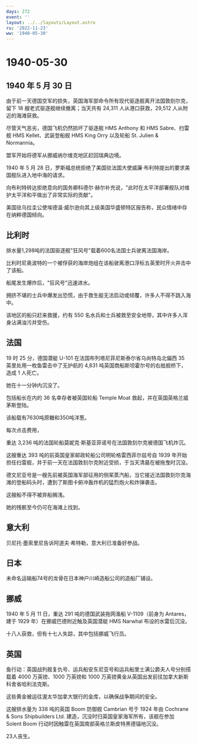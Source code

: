 ```yaml
---
days: 272
event: ''
layout: ../../layouts/Layout.astro
ru: '2022-11-23'
ww: '1940-05-30'
---
```


# 1940-05-30

## 1940 年 5 月 30 日

由于前一天德国空军的损失，英国海军部命令所有现代驱逐舰离开法国敦刻尔克，留下
18 艘老式驱逐舰继续撤离；当天共有 24,311 人从港口获救，29,512
人从附近的海滩获救。

尽管天气恶劣，德国飞机仍然损坏了驱逐舰 HMS Anthony 和 HMS Sabre、扫雷舰
HMS Kellet、武装登船舰 HMS King Orry 以及轮船 St. Julien & Normannia。

盟军开始将德军从挪威纳尔维克地区赶回瑞典边境。

1940 年 5 月 28
日，罗斯福总统拒绝了美国驻法国大使威廉·布利特提出的要求美国舰队进入地中海的请求。

向布利特转达拒绝意向的国务卿科德尔·赫尔补充说，"此时在太平洋部署舰队对维护太平洋和平做出了非常实际的贡献"。

美国驻乌拉圭公使埃德温·威尔逊向其上级美国华盛顿特区报告称，民众情绪中存在纳粹德国倾向。

## 比利时

排水量1,298吨的法国驱逐舰"狂风号"载着600名法国士兵驶离法国海岸。

比利时尼奥波特的一个被俘获的海岸炮组在该船驶离港口浮标五英里时开火并击中了该船。

船尾发生爆炸后，"狂风号"迅速进水。

拥挤不堪的士兵中爆发出恐慌，由于救生艇无法启动或倾覆，许多人不得不跳入海中。

该地区的船只赶来救援，约有 550
名水兵和士兵被救至安全地带，其中许多人浑身沾满油污并受伤。

## 法国

19 时 25 分，德国潜艇 U-101 在法国布列塔尼菲尼斯泰尔省乌尚特岛北偏西 35
英里处用一枚鱼雷击中了无护航的 4,831
吨英国商船斯坦霍尔号的右舷舰桥下，造成 1 人死亡。

她在十一分钟内沉没了。

包括船长在内的 36 名幸存者被英国轮船 Temple Moat
救起，并在英国英格兰威茅斯登陆。

该船载有7630吨原糖和350吨洋葱。

每次点击费用，

重达 3,236 吨的法国轮船莫妮克·斯基亚菲诺号在法国敦刻尔克被德国飞机炸沉。

这艘重达 393 吨的前英国皇家邮政轮船公司明轮格雷西菲尔兹号自 1939
年开始担任扫雷舰，并于前一天在法国敦刻尔克附近受损，于当天清晨在被拖曳时沉没。

德文尼亚号是一艘先前被英国海军部征用的侧桨蒸汽船，当它接近法国敦刻尔克海滩的登船码头时，遭到了斯图卡俯冲轰炸机的猛烈炮火和炸弹袭击。

这艘船不得不被弃船搁浅。

她的残骸至今仍可在海滩上找到。

## 意大利

贝尼托·墨索里尼告诉阿道夫·希特勒，意大利已准备好参战。

## 日本

未命名运输船74号的龙骨在日本神户川崎造船公司的造船厂铺设。

## 挪威

1940 年 5 月 11 日，重达 291 吨的德国武装拖网渔船 V-1109（前身为
Antares，建于 1929 年）在挪威巴德附近触及英国潜艇 HMS Narwhal
布设的水雷后沉没。

十八人获救，但有十七人失踪，其中包括挪威飞行员。

## 英国

鱼行动：英国战列舰复仇号、运兵船安东尼亚号和运兵船里士满公爵夫人号分别搭载着
4000 万英镑、1000 万英镑和 1000
万英镑黄金从英国出发前往加拿大新斯科舍省哈利法克斯。

这些黄金被运往渥太华加拿大银行的金库，以确保战争期间的安全。

这艘排水量为 338 吨的英国 Boom 防御舰 Cambrian 号于 1924 年由 Cochrane &
Sons Shipbuilders Ltd. 建造，沉没时归英国皇家海军所有，该舰在参加 Solent
Boom 行动时因触雷在英国南部英格兰斯皮特黑德锚地沉没。

23人丧生。